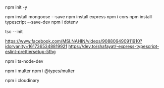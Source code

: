 <!-- 1.First   -->

npm init -y

<!-- 2. -->

npm install mongoose --save
npm install express
npm i cors
npm install typescript --save-dev
npm i dotenv

<!-- tsc add comment -->

tsc --init

<!-- prettier and eslint setup -->

https://www.facebook.com/MSI.NAHIN/videos/908806490911910?idorvanity=1617365348819921
https://dev.to/shafayat/-express-typescript-eslint-prettiersetup-5fhg

<!-- setup ts node dev -->

npm i ts-node-dev

<!-- image upload Cloudinary -->

<!-- install multer -->

npm i multer
npm i @types/multer

<!-- npm i cloudinary -->

npm i cloudinary

